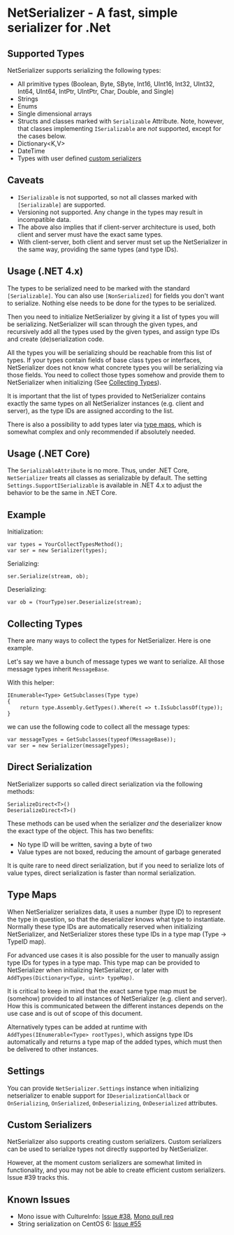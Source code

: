 # NetSerializer - A fast, simple serializer for .Net

## Supported Types

NetSerializer supports serializing the following types:

- All primitive types (Boolean, Byte, SByte, Int16, UInt16, Int32, UInt32,
  Int64, UInt64, IntPtr, UIntPtr, Char, Double, and Single)
- Strings
- Enums
- Single dimensional arrays
- Structs and classes marked with `Serializable` Attribute. Note, however,
  that classes implementing `ISerializable` are _not_ supported, except for
  the cases below.
- Dictionary<K,V>
- DateTime
- Types with user defined [custom serializers](#custom-serializers)

## Caveats

- `ISerializable` is not supported, so not all classes marked with
  `[Serializable]` are supported.
- Versioning not supported. Any change in the types may result in incompatible
  data.
- The above also implies that if client-server architecture is used, both
  client and server must have the exact same types.
- With client-server, both client and server must set up the NetSerializer in
  the same way, providing the same types (and type IDs).

## Usage (.NET 4.x)

The types to be serialized need to be marked with the standard
`[Serializable]`. You can also use `[NonSerialized]` for fields you don't
want to serialize. Nothing else needs to be done for the types to be
serialized.

Then you need to initialize NetSerializer by giving it a list of types you
will be serializing. NetSerializer will scan through the given types, and
recursively add all the types used by the given types, and assign type IDs and
create (de)serialization code.

All the types you will be serializing should be reachable from this list of
types. If your types contain fields of base class types or interfaces,
NetSerializer does not know what concrete types you will be serializing via
those fields. You need to collect those types somehow and provide them to
NetSerializer when initializing (See [Collecting Types](#collecting-types)).

It is important that the list of types provided to NetSerializer contains
exactly the same types on all NetSerializer instances (e.g. client and
server), as the type IDs are assigned according to the list.

There is also a possibility to add types later via [type maps](#type-maps),
which is somewhat complex and only recommended if absolutely needed.

## Usage (.NET Core)

The `SerializableAttribute` is no more. Thus, under .NET Core, `NetSerializer`
treats all classes as serializable by default. The setting 
`Settings.SupportISerializable` is available in .NET 4.x to adjust the behavior
to be the same in .NET Core.

## Example

Initialization:

```
var types = YourCollectTypesMethod();
var ser = new Serializer(types);
```

Serializing:

`ser.Serialize(stream, ob);`

Deserializing:

`var ob = (YourType)ser.Deserialize(stream);`

## Collecting Types

There are many ways to collect the types for NetSerializer. Here is one
example.

Let's say we have a bunch of message types we want to serialize. All those
message types inherit `MessageBase`.

With this helper:

```
IEnumerable<Type> GetSubclasses(Type type)
{
	return type.Assembly.GetTypes().Where(t => t.IsSubclassOf(type));
}
```

we can use the following code to collect all the message types:

```
var messageTypes = GetSubclasses(typeof(MessageBase));
var ser = new Serializer(messageTypes);
```

## Direct Serialization

NetSerializer supports so called direct serialization via the following
methods:

```
SerializeDirect<T>()
DeserializeDirect<T>()
```

These methods can be used when the serializer _and_ the deserializer know the
exact type of the object. This has two benefits:

- No type ID will be written, saving a byte of two
- Value types are not boxed, reducing the amount of garbage generated

It is quite rare to need direct serialization, but if you need to serialize
lots of value types, direct serialization is faster than normal serialization.

## Type Maps

When NetSerializer serializes data, it uses a number (type ID) to represent
the type in question, so that the deserializer knows what type to instantiate.
Normally these type IDs are automatically reserved when initializing
NetSerializer, and NetSerializer stores these type IDs in a type map (Type -> TypeID map).

For advanced use cases it is also possible for the user to manually assign
type IDs for types in a type map. This type map can be provided to
NetSerializer when initializing NetSerializer, or later with
`AddTypes(Dictionary<Type, uint> typeMap)`.

It is critical to keep in mind that the exact same type map must be (somehow)
provided to all instances of NetSerializer (e.g. client and server). How this
is communicated between the different instances depends on the use case and is
out of scope of this document.

Alternatively types can be added at runtime with `AddTypes(IEnumerable<Type>
rootTypes)`, which assigns type IDs automatically and returns a type map of
the added types, which must then be delivered to other instances.

## Settings

You can provide `NetSerializer.Settings` instance when initializing
netserializer to enable support for `IDeserializationCallback` or
`OnSerializing`, `OnSerialized`, `OnDeserializing`, `OnDeserialized`
attributes.

## Custom Serializers

NetSerializer also supports creating custom serializers. Custom serializers can
be used to serialize types not directly supported by NetSerializer.

However, at the moment custom serializers are somewhat limited in
functionality, and you may not be able to create efficient custom serializers.
Issue #39 tracks this.

## Known Issues

- Mono issue with CultureInfo: [Issue #38](https://github.com/tomba/netserializer/pull/38),
  [Mono pull req](https://github.com/mono/mono/pull/2942)
- String serialization on CentOS 6:
  [Issue #55](https://github.com/tomba/netserializer/pull/55)
